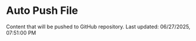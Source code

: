 # Auto Push File

Content that will be pushed to GitHub repository.
Last updated: 06/27/2025, 07:51:00 PM